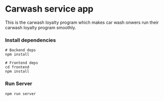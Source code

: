 # Carwash service app

This is the carwash loyalty program which makes car wash onwers run their carwash loyalty program smoothly.

### Install dependencies

```
# Backend deps
npm install

# Frontend deps
cd frontend
npm install
```

### Run Server

```
npm run server
```


